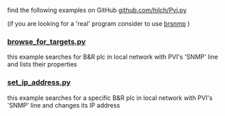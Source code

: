 find the following examples on GitHub [github.com/hilch/Pvi.py](https://github.com/hilch/Pvi.py/tree/main/examples)

(if you are looking for a 'real' program consider to use [brsnmp](https://github.com/hilch/brsnmp) )

### [browse_for_targets.py](https://github.com/hilch/Pvi.py/tree/main/examples/browse_for_targets.py)
this example searches for B&R plc in local network with PVI's 'SNMP' line and lists their properties

### [set_ip_address.py](https://github.com/hilch/Pvi.py/tree/main/examples/set_ip_address.py)
this example searches for a specific B&R plc in local network with PVI's 'SNMP' line and changes its IP address

